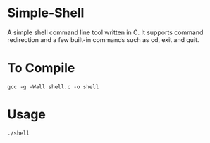 Simple-Shell
===========================

A simple shell command line tool written in C. It supports command redirection and a few built-in commands such as cd, exit and quit.

To Compile
===========================
`gcc -g -Wall shell.c -o shell`

Usage
===========================
`./shell`

